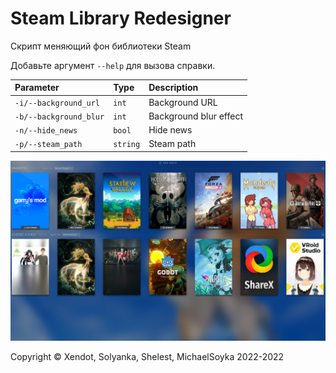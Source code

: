 
# Steam Library Redesigner

Скрипт меняющий фон библиотеки Steam

Добавьте аргумент `--help` для вызова справки.

| Parameter             | Type     | Description            |
| :-------------------- | :------- | :--------------------- |
| `-i/--background_url` | `int`    | Background URL         |
| `-b/--background_blur`| `int`    | Background blur effect |
| `-n/--hide_news`      | `bool`   | Hide news              |
| `-p/--steam_path`     | `string` | Steam path             |

![Logo](https://github.com/Michael-Soyka/steam-lib-designer/blob/master/prev.PNG?raw=true)

Сopyright © Xendot, Solyanka, Shelest, MichaelSoyka 2022-2022